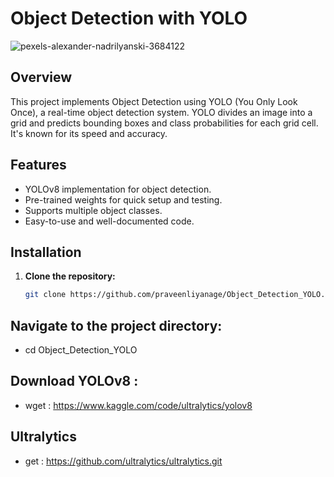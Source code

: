 # Object Detection with YOLO

![pexels-alexander-nadrilyanski-3684122](https://github.com/PraveenLiyanage/Object_Detection_YOLO/assets/111709030/644d3b36-0a62-4698-9d9b-6c5f63e3a73b)

## Overview

This project implements Object Detection using YOLO (You Only Look Once), a real-time object detection system. YOLO divides an image into a grid and predicts bounding boxes and class probabilities for each grid cell. It's known for its speed and accuracy.

## Features

- YOLOv8 implementation for object detection.
- Pre-trained weights for quick setup and testing.
- Supports multiple object classes.
- Easy-to-use and well-documented code.

## Installation

1. **Clone the repository:**

   ```bash
   git clone https://github.com/praveenliyanage/Object_Detection_YOLO.git

## Navigate to the project directory:

- cd Object_Detection_YOLO

## Download YOLOv8 :

- wget :  https://www.kaggle.com/code/ultralytics/yolov8

## Ultralytics 

- get : https://github.com/ultralytics/ultralytics.git


